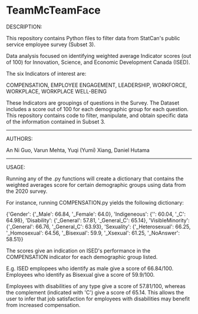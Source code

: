 # TeamMcTeamFace


DESCRIPTION:

This repository contains Python files to filter data from StatCan's public service employee survey (Subset 3).

Data analysis focused on identifying weighted average Indicator scores (out of 100) for Innovation, Science, and Economic Development Canada (ISED).

The six Indicators of interest are:

COMPENSATION, EMPLOYEE ENGAGEMENT, LEADERSHIP, WORKFORCE, WORKPLACE, WORKPLACE WELL-BEING

These Indicators are groupings of questions in the Survey. The Dataset includes a score out of 100 for each demographic group for each question. This repository contains code to filter, manipulate, and obtain specific data of the information contained in Subset 3.


----------------------------------------

AUTHORS:

An Ni Guo, Varun Mehta, Yuqi (Yumi) Xiang, Daniel Hutama

----------------------------------------

USAGE:

Running any of the <INDICATORNAME>.py functions will create a dictionary that contains the weighted averages score for certain demographic groups using data from the 2020 survey.

For instance, running COMPENSATION.py yields the following dictionary:
  
{'Gender': {'_Male': 66.84, '_Female': 64.0}, 'Indigeneous': {'': 60.04, '_C': 64.98}, 'Disability': {'_General': 57.81, '_General_C': 65.14}, 'VisibleMinority': {'_General': 66.76, '_General_C': 63.93}, 'Sexuality': {'_Heterosexual': 66.25, '_Homosexual': 64.56, '_Bisexual': 59.9, '_Xsexual': 61.25, '_NoAnswer': 58.51}}

The scores give an indication on ISED's performance in the COMPENSATION indicator for each demographic group listed. 

E.g. ISED emplopees who identify as male give a score of 66.84/100. Employees who identify as Bisexual give a score of 59.9/100. 

Employees with disabilities of any type give a score of 57.81/100, whereas the complement (indicated with 'C') give a score of 65.14. This allows the user to infer that job satisfaction for employees with disabilities may benefit from increased compensation.
